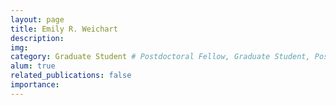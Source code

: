 ```yaml
---
layout: page
title: Emily R. Weichart
description: 
img: 
category: Graduate Student # Postdoctoral Fellow, Graduate Student, Postbac Research Assistant, Undergraduate Research Assistant
alum: true
related_publications: false
importance:
---
```


